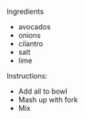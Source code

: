 Ingredients
* avocados
* onions
* cilantro
* salt
* lime

Instructions: 
* Add all to bowl
* Mash up with fork
* Mix

